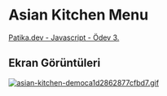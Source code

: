 # Asian Kitchen Menu

[Patika.dev - Javascript - Ödev 3.](https://app.patika.dev/moduller/javascript/odev3)  

## Ekran Görüntüleri
[![asian-kitchen-democa1d2862877cfbd7.gif](https://s9.gifyu.com/images/asian-kitchen-democa1d2862877cfbd7.gif)](https://gifyu.com/image/P0TB)

